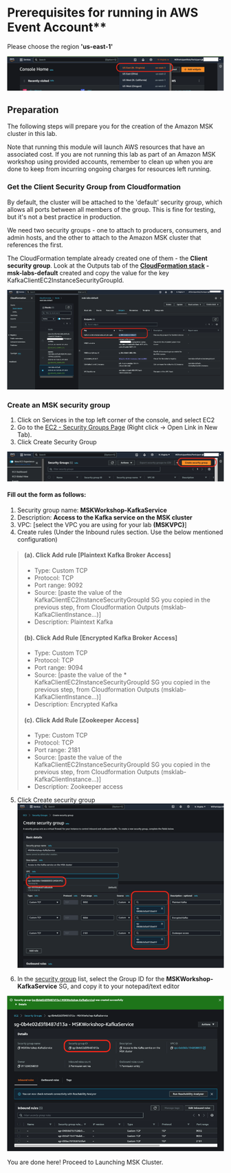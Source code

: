# Prerequisites for running in AWS Event Account**

Please choose the region **'us-east-1'**

![Prereq-0](images/prereq-0.png)

## Preparation
The following steps will prepare you for the creation of the Amazon MSK cluster in this lab.

Note that running this module will launch AWS resources that have an associated cost. If you are not running this lab as part of an Amazon MSK workshop using provided accounts, remember to clean up when you are done to keep from incurring ongoing charges for resources left running.

### Get the Client Security Group from Cloudformation

By default, the cluster will be attached to the 'default' security group, which allows all ports between all members of the group. This is fine for testing, but it's not a best practice in production.

We need two security groups - one to attach to producers, consumers, and admin hosts, and the other to attach to the Amazon MSK cluster that references the first.

The CloudFormation template already created one of them - the **Client security group**. Look at the Outputs tab of the **[CloudFormation stack](https://us-east-1.console.aws.amazon.com/cloudformation/home?region=us-east-1#/stacks/outputs) - msk-labs-default** created and copy the value for the key KafkaClientEC2InstanceSecurityGroupId.

![Prereq-1](images/prereq-1.png)

### Create an MSK security group

1. Click on Services in the top left corner of the console, and select EC2
2. Go to the [EC2 - Security Groups Page](https://us-east-1.console.aws.amazon.com/ec2/v2/home?region=us-east-1#SecurityGroups:)
(Right click -> Open Link in New Tab).
3. Click Create Security Group

![Prereq-2](images/prereq-2.png)

#### Fill out the form as follows:

1. Security group name: **MSKWorkshop-KafkaService**
2. Description: **Access to the Kafka service on the MSK cluster**
3. VPC: [select the VPC you are using for your lab **(MSKVPC)**]
4. Create rules (Under the Inbound rules section. Use the below mentioned configuration)
>#### (a). Click Add rule [Plaintext Kafka Broker Access]
>* Type: Custom TCP
>* Protocol: TCP
>* Port range: 9092
>* Source: [paste the value of the KafkaClientEC2InstanceSecurityGroupId SG you copied in the previous step, from Cloudformation Outputs (msklab-KafkaClientInstance...)]
>* Description: Plaintext Kafka
>#### (b). Click Add Rule [Encrypted Kafka Broker Access]
>* Type: Custom TCP
>* Protocol: TCP
>* Port range: 9094
>* Source: [paste the value of the * KafkaClientEC2InstanceSecurityGroupId SG you copied in the previous step, from Cloudformation Outputs (msklab-KafkaClientInstance...)]
>* Description: Encrypted Kafka
>#### (c). Click Add Rule [Zookeeper Access]
>* Type: Custom TCP
>* Protocol: TCP
>* Port range: 2181
>* Source: [paste the value of the KafkaClientEC2InstanceSecurityGroupId SG you copied in the previous step, from Cloudformation Outputs (msklab-KafkaClientInstance...)]
>* Description: Zookeeper access

5. Click Create security group
![Prereq-3](images/prereq-3.png)

6. In the [security group](https://us-east-1.console.aws.amazon.com/ec2/v2/home?region=us-east-1#SecurityGroups:) list, select the Group ID for the **MSKWorkshop-KafkaService** SG, and copy it to your notepad/text editor

![Prereq-4](images/prereq-4.png)

You are done here! Proceed to Launching MSK Cluster.